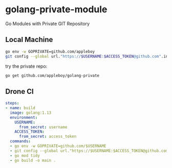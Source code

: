 # golang-private-module

Go Modules with Private GIT Repository

## Local Machine

```sh
go env -w GOPRIVATE=github.com/appleboy
git config --global url."https://$USERNAME:$ACCESS_TOKEN@github.com".insteadOf "https://github.com"
```

try the private repo:

```sh
go get github.com/appleboy/golang-private
```

## Drone CI

```yaml
steps:
- name: build
  image: golang:1.13
  environment:
    USERNAME:
      from_secret: username
    ACCESS_TOKEN:
      from_secret: access_token
  commands:
  - go env -w GOPRIVATE=github.com/$USERNAME
  - git config --global url."https://$USERNAME:$ACCESS_TOKEN@github.com".insteadOf "https://github.com"
  - go mod tidy
  - go build -o main .
```
